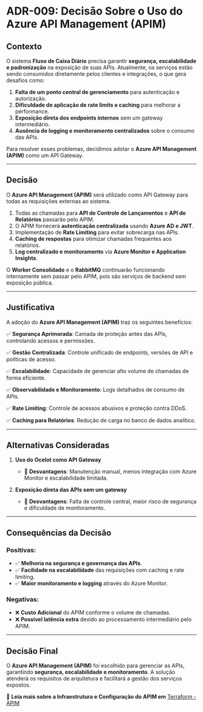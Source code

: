 # ADR-009: Decisão Sobre o Uso do Azure API Management (APIM)

## Contexto
O sistema **Fluxo de Caixa Diário** precisa garantir **segurança, escalabilidade e padronização** na exposição de suas APIs. Atualmente, os serviços estão sendo consumidos diretamente pelos clientes e integrações, o que gera desafios como:

1. **Falta de um ponto central de gerenciamento** para autenticação e autorização.
2. **Dificuldade de aplicação de rate limits e caching** para melhorar a performance.
3. **Exposição direta dos endpoints internos** sem um gateway intermediário.
4. **Ausência de logging e monitoramento centralizados** sobre o consumo das APIs.

Para resolver esses problemas, decidimos adotar o **Azure API Management (APIM)** como um API Gateway.

---

## Decisão
O **Azure API Management (APIM)** será utilizado como API Gateway para todas as requisições externas ao sistema.

1. Todas as chamadas para **API de Controle de Lançamentos** e **API de Relatórios** passarão pelo APIM.
2. O APIM fornecerá **autenticação centralizada** usando **Azure AD e JWT**.
3. Implementação de **Rate Limiting** para evitar sobrecarga nas APIs.
4. **Caching de respostas** para otimizar chamadas frequentes aos relatórios.
5. **Log centralizado e monitoramento** via **Azure Monitor e Application Insights**.

O **Worker Consolidado** e o **RabbitMQ** continuarão funcionando internamente sem passar pelo APIM, pois são serviços de backend sem exposição pública.

---

## Justificativa
A adoção do **Azure API Management (APIM)** traz os seguintes benefícios:

✅ **Segurança Aprimorada**: Camada de proteção antes das APIs, controlando acessos e permissões.

✅ **Gestão Centralizada**: Controle unificado de endpoints, versões de API e políticas de acesso.

✅ **Escalabilidade**: Capacidade de gerenciar alto volume de chamadas de forma eficiente.

✅ **Observabilidade e Monitoramento**: Logs detalhados de consumo de APIs.

✅ **Rate Limiting**: Controle de acessos abusivos e proteção contra DDoS.

✅ **Caching para Relatórios**: Redução de carga no banco de dados analítico.

---

## Alternativas Consideradas

1. **Uso do Ocelot como API Gateway**
   - 🚫 **Desvantagens**: Manutenção manual, menos integração com Azure Monitor e escalabilidade limitada.

2. **Exposição direta das APIs sem um gateway**
   - 🚫 **Desvantagens**: Falta de controle central, maior risco de segurança e dificuldade de monitoramento.

---

## Consequências da Decisão

### Positivas:
- ✅ **Melhoria na segurança e governança das APIs**.
- ✅ **Facilidade na escalabilidade** das requisições com caching e rate limiting.
- ✅ **Maior monitoramento e logging** através do Azure Monitor.

### Negativas:
- ❌ **Custo Adicional** do APIM conforme o volume de chamadas.
- ❌ **Possível latência extra** devido ao processamento intermediário pelo APIM.

---

## Decisão Final
O **Azure API Management (APIM)** foi escolhido para gerenciar as APIs, garantindo **segurança, escalabilidade e monitoramento**. A solução atenderá os requisitos de arquitetura e facilitará a gestão dos serviços expostos.

📄 **Leia mais sobre a Infraestrutura e Configuração do APIM em** [Terraform - APIM](../devops/Terraform.md)

